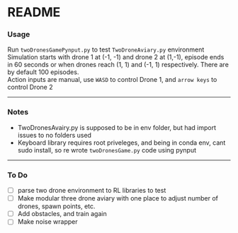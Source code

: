 # README

### Usage

Run ```twoDronesGamePynput.py``` to test ```TwoDroneAviary.py``` environment <br>
Simulation starts with drone 1 at (-1, -1) and drone 2 at (1,-1), episode ends in 60 seconds or when drones reach (1, 1) and (-1, 1) respectively. There are by default 100 episodes.<br>Action inputs are manual, 
use ```WASD``` to control Drone 1, and ```arrow keys``` to control Drone 2 <br>

---

### Notes

- TwoDronesAvairy.py is supposed to be in env folder, but had import issues to no folders used
- Keyboard library requires root priveleges, and being in conda env, cant sudo install, so re wrote ```twoDronesGame.py``` code using pynput

---

### To Do

- [ ] parse two drone environment to RL libraries to test
- [ ] Make modular three drone aviary with one place to adjust number of drones, spawn points, etc.
- [ ] Add obstacles, and train again
- [ ] Make noise wrapper

